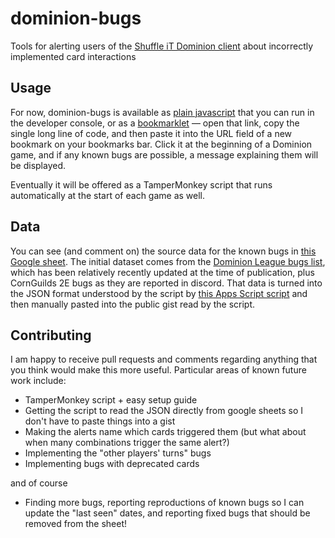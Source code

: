 # dominion-bugs
Tools for alerting users of the [Shuffle iT Dominion client](https://dominion.games) about incorrectly implemented card interactions

## Usage

For now, dominion-bugs is available as [plain javascript](https://github.com/jseakle/dominion-bugs/blob/main/bugs.js) that you can run in the developer console, or as a [bookmarklet](https://github.com/jseakle/dominion-bugs/blob/main/bookmarklet) — open that link, copy the single long line of code, and then paste it into the URL field of a new bookmark on your bookmarks bar. Click it at the beginning of a Dominion game, and if any known bugs are possible, a message explaining them will be displayed.

Eventually it will be offered as a TamperMonkey script that runs automatically at the start of each game as well.

## Data

You can see (and comment on) the source data for the known bugs in [this Google sheet](https://docs.google.com/spreadsheets/d/1R-W1s4BW7p2j3kg9r3UC_O5TfQarj-WsFVhKBPyWTIQ/edit?usp=sharing). The initial dataset comes from the [Dominion League bugs list](https://dominionleague.org/resources#dominion-online-bugs), which has been relatively recently updated at the time of publication, plus CornGuilds 2E bugs as they are reported in discord. That data is turned into the JSON format understood by the script by [this Apps Script script](https://script.google.com/u/0/home/projects/1xEBjAQu_K-tpTYdn0P888SVd9TSbRcDjHZ_TG9vm0fSzZLpVPgMDEEYW/edit) and then manually pasted into the public gist read by the script.

## Contributing

I am happy to receive pull requests and comments regarding anything that you think would make this more useful. Particular areas of known future work include:

* TamperMonkey script + easy setup guide
* Getting the script to read the JSON directly from google sheets so I don't have to paste things into a gist
* Making the alerts name which cards triggered them (but what about when many combinations trigger the same alert?)
* Implementing the "other players' turns" bugs
* Implementing bugs with deprecated cards

and of course

* Finding more bugs, reporting reproductions of known bugs so I can update the "last seen" dates, and reporting fixed bugs that should be removed from the sheet!
